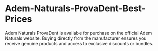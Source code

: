 # Adem-Naturals-ProvaDent-Best-Prices
Adem Naturals ProvaDent is available for purchase on the official Adem Naturals website. Buying directly from the manufacturer ensures you receive genuine products and access to exclusive discounts or bundles.
